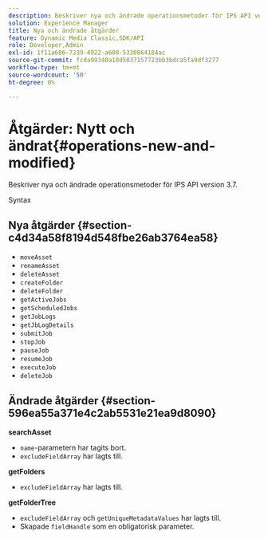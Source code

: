 ```yaml
---
description: Beskriver nya och ändrade operationsmetoder för IPS API version 3.7.
solution: Experience Manager
title: Nya och ändrade åtgärder
feature: Dynamic Media Classic,SDK/API
role: Developer,Admin
exl-id: 1f11a686-7239-4922-a608-5330864184ac
source-git-commit: fcda99340a18d5037157723bb3bdca5fa9df3277
workflow-type: tm+mt
source-wordcount: '50'
ht-degree: 0%

---
```


# Åtgärder: Nytt och ändrat{#operations-new-and-modified}

Beskriver nya och ändrade operationsmetoder för IPS API version 3.7.

Syntax

## Nya åtgärder {#section-c4d34a58f8194d548fbe26ab3764ea58}

* `moveAsset`
* `renameAsset`
* `deleteAsset`
* `createFolder`
* `deleteFolder`
* `getActiveJobs`
* `getScheduledJobs`
* `getJobLogs`
* `getJbLogDetails`
* `submitJob`
* `stopJob`
* `pauseJob`
* `resumeJob`
* `executeJob`
* `deleteJob`

## Ändrade åtgärder {#section-596ea55a371e4c2ab5531e21ea9d8090}

**searchAsset**

* `name`-parametern har tagits bort.
* `excludeFieldArray` har lagts till.

**getFolders**

* `excludeFieldArray` har lagts till.

**getFolderTree**

* `excludeFieldArray` och `getUniqueMetadataValues` har lagts till.
* Skapade `fieldHandle` som en obligatorisk parameter.
